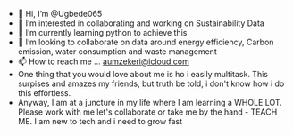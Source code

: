 - 👋 Hi, I’m @Ugbede065
- 👀 I’m interested in collaborating and working on Sustainability Data 
- 🌱 I’m currently learning python to achieve this
- 💞️ I’m looking to collaborate on data around energy efficiency, Carbon emission, water consumption and waste management
- 📫 How to reach me ... aumzekeri@icloud.com 
- One thing that you would love about me is ho i easily multitask. This surpises and amazes my friends, but truth be told, i don't know how i do this effortless.
- Anyway, I am at a juncture in my life where I am learning a WHOLE LOT. Please work with me let's collaborate or take me by the hand - TEACH ME. I am new to tech and i need to grow fast

<!---
Ugbede065/Ugbede065 is a ✨ special ✨ repository because its `README.md` (this file) appears on your GitHub profile.
You can click the Preview link to take a look at your changes.
--->
